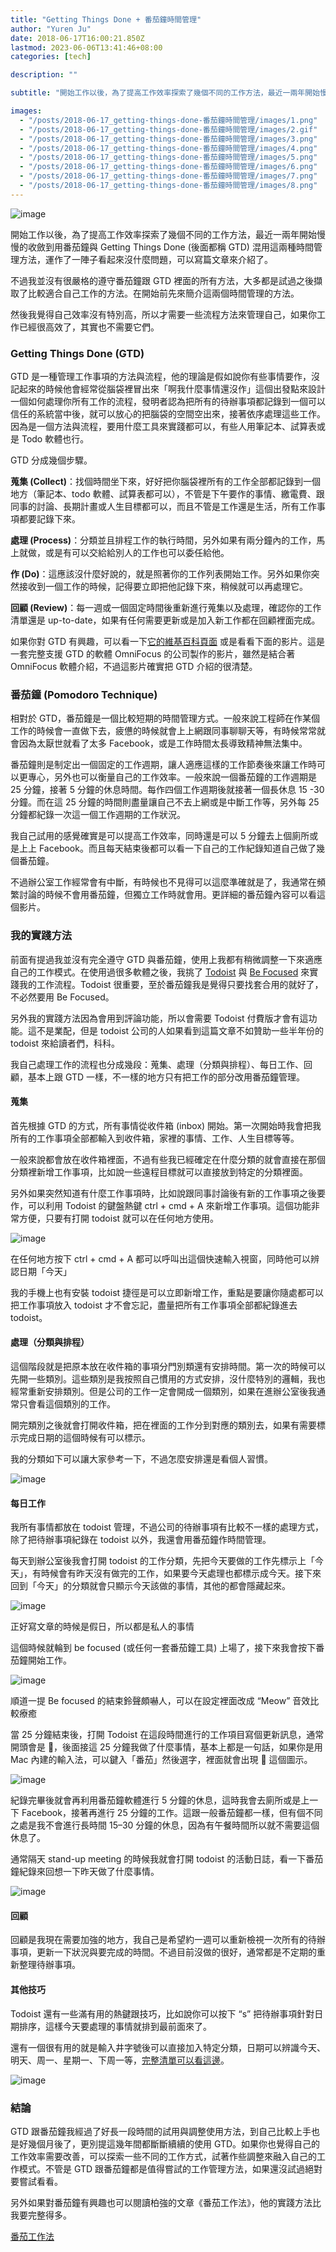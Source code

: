 ```yaml
---
title: "Getting Things Done + 番茄鐘時間管理"
author: "Yuren Ju"
date: 2018-06-17T16:00:21.850Z
lastmod: 2023-06-06T13:41:46+08:00
categories: [tech]

description: ""

subtitle: "開始工作以後，為了提高工作效率探索了幾個不同的工作方法，最近一兩年開始慢慢的收斂到用番茄鐘與 Getting Things Done (後面都稱 GTD) 混用這兩種時間管理方法，運作了一陣子看起來沒什麼問題，可以寫篇文章來介紹了。"

images:
  - "/posts/2018-06-17_getting-things-done-番茄鐘時間管理/images/1.png"
  - "/posts/2018-06-17_getting-things-done-番茄鐘時間管理/images/2.gif"
  - "/posts/2018-06-17_getting-things-done-番茄鐘時間管理/images/3.png"
  - "/posts/2018-06-17_getting-things-done-番茄鐘時間管理/images/4.png"
  - "/posts/2018-06-17_getting-things-done-番茄鐘時間管理/images/5.png"
  - "/posts/2018-06-17_getting-things-done-番茄鐘時間管理/images/6.png"
  - "/posts/2018-06-17_getting-things-done-番茄鐘時間管理/images/7.png"
  - "/posts/2018-06-17_getting-things-done-番茄鐘時間管理/images/8.png"
---
```


![image](/posts/2018-06-17_getting-things-done-番茄鐘時間管理/images/1.png#layoutTextWidth)

開始工作以後，為了提高工作效率探索了幾個不同的工作方法，最近一兩年開始慢慢的收斂到用番茄鐘與 Getting Things Done (後面都稱 GTD) 混用這兩種時間管理方法，運作了一陣子看起來沒什麼問題，可以寫篇文章來介紹了。

不過我並沒有很嚴格的遵守番茄鐘跟 GTD 裡面的所有方法，大多都是試過之後擷取了比較適合自己工作的方法。在開始前先來簡介這兩個時間管理的方法。

然後我覺得自己效率沒有特別高，所以才需要一些流程方法來管理自己，如果你工作已經很高效了，其實也不需要它們。

### Getting Things Done (GTD)

GTD 是一種管理工作事項的方法與流程，他的理論是假如說你有些事情要作，沒記起來的時候他會經常從腦袋裡冒出來「啊我什麼事情還沒作」這個出發點來設計一個如何處理你所有工作的流程，發明者認為把所有的待辦事項都記錄到一個可以信任的系統當中後，就可以放心的把腦袋的空間空出來，接著依序處理這些工作。因為是一個方法與流程，要用什麼工具來實踐都可以，有些人用筆記本、試算表或是 Todo 軟體也行。

GTD 分成幾個步驟。

**蒐集 (Collect)**：找個時間坐下來，好好把你腦袋裡所有的工作全部都記錄到一個地方（筆記本、todo 軟體、試算表都可以），不管是下午要作的事情、繳電費、跟同事的討論、長期計畫或人生目標都可以，而且不管是工作還是生活，所有工作事項都要記錄下來。

**處理 (Process)**：分類並且排程工作的執行時間，另外如果有兩分鐘內的工作，馬上就做，或是有可以交給給別人的工作也可以委任給他。

**作 (Do)**：這應該沒什麼好說的，就是照著你的工作列表開始工作。另外如果你突然接收到一個工作的時候，記得要立即把他記錄下來，稍候就可以再處理它。

**回顧 (Review)**：每一週或一個固定時間後重新進行蒐集以及處理，確認你的工作清單還是 up-to-date，如果有任何需要更新或是加入新工作都在回顧裡面完成。

如果你對 GTD 有興趣，可以看一下[它的維基百科頁面](https://zh.wikipedia.org/wiki/%E5%B0%BD%E7%AE%A1%E5%8E%BB%E5%81%9A) 或是看看下面的影片。這是一套完整支援 GTD 的軟體 OmniFocus 的公司製作的影片，雖然是結合著 OmniFocus 軟體介紹，不過這影片確實把 GTD 介紹的很清楚。

### 番茄鐘 (Pomodoro Technique)

相對於 GTD，番茄鐘是一個比較短期的時間管理方式。一般來說工程師在作某個工作的時候會一直做下去，疲憊的時候就會上上網跟同事聊聊天等，有時候常常就會因為太厭世就看了太多 Facebook，或是工作時間太長導致精神無法集中。

番茄鐘則是制定出一個固定的工作週期，讓人適應這樣的工作節奏後來讓工作時可以更專心，另外也可以衡量自己的工作效率。一般來說一個番茄鐘的工作週期是 25 分鐘，接著 5 分鐘的休息時間。每作四個工作週期後就接著一個長休息 15 -30 分鐘。而在這 25 分鐘的時間則盡量讓自己不去上網或是中斷工作等，另外每 25 分鐘都紀錄一次這一個工作週期的工作狀況。

我自己試用的感覺確實是可以提高工作效率，同時還是可以 5 分鐘去上個廁所或是上上 Facebook。而且每天結束後都可以看一下自己的工作紀錄知道自己做了幾個番茄鐘。

不過辦公室工作經常會有中斷，有時候也不見得可以這麼準確就是了，我通常在頻繁討論的時候不會用番茄鐘，但獨立工作時就會用。更詳細的番茄鐘內容可以看這個影片。

### 我的實踐方法

前面有提過我並沒有完全遵守 GTD 與番茄鐘，使用上我都有稍微調整一下來適應自己的工作模式。在使用過很多軟體之後，我挑了 [Todoist](https://todoist.com/) 與 [Be Focused](https://xwavesoft.com/be-focused-pro-for-iphone-ipad-mac-os-x.html) 來實踐我的工作流程。Todoist 很重要，至於番茄鐘我是覺得只要找套合用的就好了，不必然要用 Be Focused。

另外我的實踐方法因為會用到評論功能，所以會需要 Todoist 付費版才會有這功能。這不是業配，但是 todoist 公司的人如果看到這篇文章不如贊助一些半年份的 todoist 來給讀者們，科科。

我自己處理工作的流程也分成幾段：蒐集、處理（分類與排程）、每日工作、回顧，基本上跟 GTD 一樣，不一樣的地方只有把工作的部分改用番茄鐘管理。

#### 蒐集

首先根據 GTD 的方式，所有事情從收件箱 (inbox) 開始。第一次開始時我會把我所有的工作事項全部都輸入到收件箱，家裡的事情、工作、人生目標等等。

一般來說都會放在收件箱裡面，不過有些我已經確定在什麼分類的就會直接在那個分類裡新增工作事項，比如說一些遠程目標就可以直接放到特定的分類裡面。

另外如果突然知道有什麼工作事項時，比如說跟同事討論後有新的工作事項之後要作，可以利用 Todoist 的鍵盤熱鍵 ctrl + cmd + A 來新增工作事項。這個功能非常方便，只要有打開 todoist 就可以在任何地方使用。

![image](/posts/2018-06-17_getting-things-done-番茄鐘時間管理/images/2.gif#layoutTextWidth)

在任何地方按下 ctrl + cmd + A 都可以呼叫出這個快速輸入視窗，同時他可以辨認日期「今天」

我的手機上也有安裝 todoist 捷徑是可以立即新增工作，重點是要讓你隨處都可以把工作事項放入 todoist 才不會忘記，盡量把所有工作事項全部都紀錄進去 todoist。

#### 處理（分類與排程）

這個階段就是把原本放在收件箱的事項分門別類還有安排時間。第一次的時候可以先開一些類別。這些類別是我按照自己慣用的方式安排，沒什麼特別的邏輯，我也經常重新安排類別。但是公司的工作一定會開成一個類別，如果在進辦公室後我通常只會看這個類別的工作。

開完類別之後就會打開收件箱，把在裡面的工作分到對應的類別去，如果有需要標示完成日期的這個時候有可以標示。

我的分類如下可以讓大家參考一下，不過怎麼安排還是看個人習慣。

![image](/posts/2018-06-17_getting-things-done-番茄鐘時間管理/images/3.png#layoutTextWidth)

#### 每日工作

我所有事情都放在 todoist 管理，不過公司的待辦事項有比較不一樣的處理方式，除了把待辦事項紀錄在 todoist 以外，我還會用番茄鐘作時間管理。

每天到辦公室後我會打開 todoist 的工作分類，先把今天要做的工作先標示上「今天」，有時候會有昨天沒有做完的工作，如果要今天處理也都標示成今天。接下來回到「今天」的分類就會只顯示今天該做的事情，其他的都會隱藏起來。

![image](/posts/2018-06-17_getting-things-done-番茄鐘時間管理/images/4.png#layoutTextWidth)

正好寫文章的時候是假日，所以都是私人的事情

這個時候就輪到 be focused (或任何一套番茄鐘工具) 上場了，接下來我會按下番茄鐘開始工作。

![image](/posts/2018-06-17_getting-things-done-番茄鐘時間管理/images/5.png#layoutTextWidth)

順道一提 Be focused 的結束鈴聲頗嚇人，可以在設定裡面改成 “Meow” 音效比較療癒

當 25 分鐘結束後，打開 Todoist 在這段時間進行的工作項目寫個更新訊息，通常開頭會是 🍅，後面接這 25 分鐘我做了什麼事情，基本上都是一句話，如果你是用 Mac 內建的輸入法，可以鍵入「番茄」然後選字，裡面就會出現 🍅 這個圖示。

![image](/posts/2018-06-17_getting-things-done-番茄鐘時間管理/images/6.png#layoutTextWidth)

紀錄完畢後就會再利用番茄鐘軟體進行 5 分鐘的休息，這時我會去廁所或是上一下 Facebook，接著再進行 25 分鐘的工作。這跟一般番茄鐘都一樣，但有個不同之處是我不會進行長時間 15–30 分鐘的休息，因為有午餐時間所以就不需要這個休息了。

通常隔天 stand-up meeting 的時候我就會打開 todoist 的活動日誌，看一下番茄鐘紀錄來回想一下昨天做了什麼事情。

![image](/posts/2018-06-17_getting-things-done-番茄鐘時間管理/images/7.png#layoutTextWidth)

#### 回顧

回顧是我現在需要加強的地方，我自己是希望約一週可以重新檢視一次所有的待辦事項，更新一下狀況與要完成的時間。不過目前沒做的很好，通常都是不定期的重新整理待辦事項。

#### 其他技巧

Todoist 還有一些滿有用的熱鍵跟技巧，比如說你可以按下 “s” 把待辦事項針對日期排序，這樣今天要處理的事情就排到最前面來了。

還有一個很有用的就是輸入井字號後可以直接加入特定分類，日期可以辨識今天、明天、周一、星期一、下周一等，[完整清單可以看這邊](https://support.todoist.com/hc/zh-tw/articles/205325931-Dates-and-Times)。

![image](/posts/2018-06-17_getting-things-done-番茄鐘時間管理/images/8.png#layoutTextWidth)

### 結論

GTD 跟番茄鐘我經過了好長一段時間的試用與調整使用方法，到自己比較上手也是好幾個月後了，更別提這幾年間都斷斷續續的使用 GTD。如果你也覺得自己的工作效率需要改善，可以探索一些不同的工作方式，試著作些調整來融入自己的工作模式。不管是 GTD 跟番茄鐘都是值得嘗試的工作管理方法，如果還沒試過絕對要嘗試看看。

另外如果對番茄鐘有興趣也可以閱讀柏強的文章《番茄工作法》，他的實踐方法比我要完整得多。

[番茄工作法](https://words.bobchao.net/%E7%95%AA%E8%8C%84%E5%B7%A5%E4%BD%9C%E6%B3%95-fd35fd03adb0)
